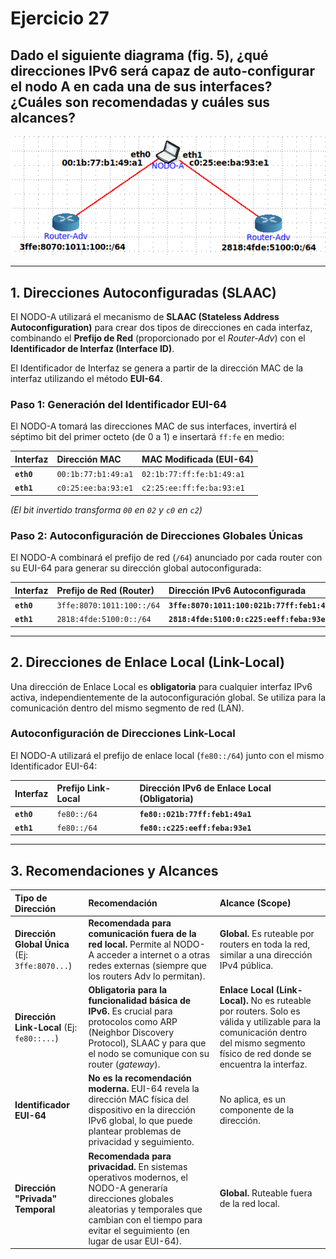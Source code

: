 # Ejercicio 27

## Dado el siguiente diagrama (fig. 5), ¿qué direcciones IPv6 será capaz de auto-configurar el nodo A en cada una de sus interfaces? ¿Cuáles son recomendadas y cuáles sus alcances?

![Diagrama Ejercicio 27](/Recursos-practica2/Ejercicio27-Diagrama.png)

---

## 1. Direcciones Autoconfiguradas (SLAAC)

El NODO-A utilizará el mecanismo de **SLAAC (Stateless Address Autoconfiguration)** para crear dos tipos de direcciones en cada interfaz, combinando el **Prefijo de Red** (proporcionado por el *Router-Adv*) con el **Identificador de Interfaz (Interface ID)**.

El Identificador de Interfaz se genera a partir de la dirección MAC de la interfaz utilizando el método **EUI-64**.

### Paso 1: Generación del Identificador EUI-64

El NODO-A tomará las direcciones MAC de sus interfaces, invertirá el séptimo bit del primer octeto (de $0$ a $1$) e insertará `ff:fe` en medio:

| Interfaz | Dirección MAC | MAC Modificada (EUI-64) |
| :--- | :--- | :--- |
| **`eth0`** | `00:1b:77:b1:49:a1` | `02:1b:77:ff:fe:b1:49:a1` |
| **`eth1`** | `c0:25:ee:ba:93:e1` | `c2:25:ee:ff:fe:ba:93:e1` |

*(El bit invertido transforma `00` en `02` y `c0` en `c2`)*

### Paso 2: Autoconfiguración de Direcciones Globales Únicas

El NODO-A combinará el prefijo de red (`/64`) anunciado por cada router con su EUI-64 para generar su dirección global autoconfigurada:

| Interfaz | Prefijo de Red (Router) | Dirección IPv6 Autoconfigurada |
| :--- | :--- | :--- |
| **`eth0`** | `3ffe:8070:1011:100::/64` | **`3ffe:8070:1011:100:021b:77ff:feb1:49a1`** |
| **`eth1`** | `2818:4fde:5100:0::/64` | **`2818:4fde:5100:0:c225:eeff:feba:93e1`** |

---

## 2. Direcciones de Enlace Local (Link-Local)

Una dirección de Enlace Local es **obligatoria** para cualquier interfaz IPv6 activa, independientemente de la autoconfiguración global. Se utiliza para la comunicación dentro del mismo segmento de red (LAN).

### Autoconfiguración de Direcciones Link-Local

El NODO-A utilizará el prefijo de enlace local (`fe80::/64`) junto con el mismo Identificador EUI-64:

| Interfaz | Prefijo Link-Local | Dirección IPv6 de Enlace Local (Obligatoria) |
| :--- | :--- | :--- |
| **`eth0`** | `fe80::/64` | **`fe80::021b:77ff:feb1:49a1`** |
| **`eth1`** | `fe80::/64` | **`fe80::c225:eeff:feba:93e1`** |

---

## 3. Recomendaciones y Alcances

| Tipo de Dirección | Recomendación | Alcance (Scope) |
| :--- | :--- | :--- |
| **Dirección Global Única** (Ej: `3ffe:8070...`) | **Recomendada para comunicación fuera de la red local.** Permite al NODO-A acceder a internet o a otras redes externas (siempre que los routers Adv lo permitan). | **Global.** Es ruteable por routers en toda la red, similar a una dirección IPv4 pública. |
| **Dirección Link-Local** (Ej: `fe80::...`) | **Obligatoria para la funcionalidad básica de IPv6.** Es crucial para protocolos como ARP (Neighbor Discovery Protocol), SLAAC y para que el nodo se comunique con su router (*gateway*). | **Enlace Local (Link-Local).** No es ruteable por routers. Solo es válida y utilizable para la comunicación dentro del mismo segmento físico de red donde se encuentra la interfaz. |
| **Identificador EUI-64** | **No es la recomendación moderna.** EUI-64 revela la dirección MAC física del dispositivo en la dirección IPv6 global, lo que puede plantear problemas de privacidad y seguimiento. | No aplica, es un componente de la dirección. |
| **Dirección "Privada" Temporal** | **Recomendada para privacidad.** En sistemas operativos modernos, el NODO-A generaría direcciones globales aleatorias y temporales que cambian con el tiempo para evitar el seguimiento (en lugar de usar EUI-64). | **Global.** Ruteable fuera de la red local. |